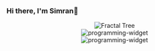 ### Hi there, I'm Simran👋 
<div align="center">
  <img src="https://s1.ezgif.com/tmp/ezgif-1-22a1331212.webp" alt="Fractal Tree" />
</div>

<div align="center">
  <img src="https://github-readme-stats.vercel.app/api/top-langs/?username=simrank13&layout=compact&theme=radical" alt="programming-widget" />
</div>

<div align="center">
  <img src="https://github-readme-stats.vercel.app/api/?username=simrank13&count_private=true&theme=radical&showicons=true" alt="programming-widget" />
</div>






<!--
**simrank13/simrank13** is a ✨ _special_ ✨ repository because its `README.md` (this file) appears on your GitHub profile.

Here are some ideas to get you started:

- 🔭 I’m currently working on ...
- 🌱 I’m currently learning ...
- 👯 I’m looking to collaborate on ...
- 🤔 I’m looking for help with ...
- 💬 Ask me about ...
- 📫 How to reach me: ...
- 😄 Pronouns: ...
- ⚡ Fun fact: ...
-->


